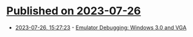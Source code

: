 # [Published on 2023-07-26](index.md)

* [2023-07-26, 15:27:23](https://lobste.rs/s/rjzsfw/emulator_debugging_windows_3_0_vga) - [Emulator Debugging: Windows 3.0 and VGA](https://martypc.blogspot.com/2023/07/emulator-debugging-windows-30-and-vga.html)
